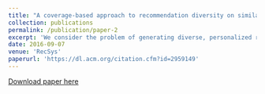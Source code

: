```yaml
---
title: "A coverage-based approach to recommendation diversity on similarity graph"
collection: publications
permalink: /publication/paper-2
excerpt: 'We consider the problem of generating diverse, personalized recommendations such that a small set of recommended items covers a broad range of the user's interests. We represent items in a similarity graph, and we formulate the relevance/diversity trade-off as finding a small set of unrated items that best covers a subset of items positively rated by the user. In contrast to previous approaches, our method does not rely on an explicit trade-off between a relevance objective and a diversity objective, as the estimations of relevance and diversity are implicit in the coverage criterion. We show on several benchmark datasets that our approach compares favorably to the state-of-the-art diversification methods according to various relevance and diversity measures.'
date: 2016-09-07
venue: 'RecSys'
paperurl: 'https://dl.acm.org/citation.cfm?id=2959149'
---
```


[Download paper here](http://papers.nips.cc/paper/5508-optimizing-f-measures-by-cost-sensitive-classification/)

